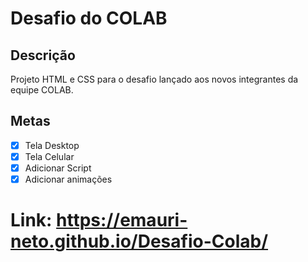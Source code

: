 # Desafio do COLAB
## Descrição
Projeto HTML e CSS para o desafio lançado aos novos integrantes da equipe COLAB.

## Metas
- [x] Tela Desktop
- [x] Tela Celular
- [x] Adicionar Script
- [x] Adicionar animações

# Link: https://emauri-neto.github.io/Desafio-Colab/
